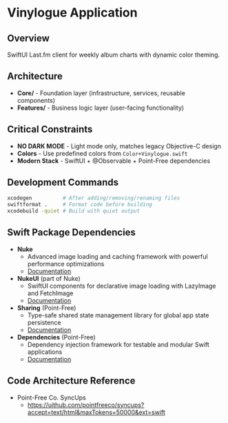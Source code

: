 # Vinylogue Application

## Overview
SwiftUI Last.fm client for weekly album charts with dynamic color theming.

## Architecture
- **Core/** - Foundation layer (infrastructure, services, reusable components)
- **Features/** - Business logic layer (user-facing functionality)

## Critical Constraints
- **NO DARK MODE** - Light mode only, matches legacy Objective-C design
- **Colors** - Use predefined colors from `Color+Vinylogue.swift`
- **Modern Stack** - SwiftUI + @Observable + Point-Free dependencies

## Development Commands
```bash
xcodegen          # After adding/removing/renaming files
swiftformat .     # Format code before building
xcodebuild -quiet # Build with quiet output
```

## Swift Package Dependencies

- **Nuke**
  - Advanced image loading and caching framework with powerful performance optimizations
  - [Documentation](DerivedData/Vinylogue/SourcePackages/checkouts/Nuke/Documentation/Nuke.docc/)
- **NukeUI** (part of Nuke)
  - SwiftUI components for declarative image loading with LazyImage and FetchImage
  - [Documentation](DerivedData/Vinylogue/SourcePackages/checkouts/Nuke/Documentation/NukeUI.docc/)
- **Sharing** (Point-Free)
  - Type-safe shared state management library for global app state persistence
  - [Documentation](DerivedData/Vinylogue/SourcePackages/checkouts/swift-sharing/Sources/Sharing/Documentation.docc/)
- **Dependencies** (Point-Free)
  - Dependency injection framework for testable and modular Swift applications
  - [Documentation](DerivedData/Vinylogue/SourcePackages/checkouts/swift-dependencies/Sources/Dependencies/Documentation.docc/)
  
## Code Architecture Reference

- Point-Free Co. SyncUps
    - https://uithub.com/pointfreeco/syncups?accept=text/html&maxTokens=50000&ext=swift
